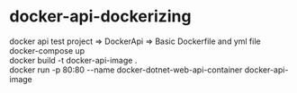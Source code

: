 # docker-api-dockerizing

docker api test project => DockerApi => Basic Dockerfile and yml file </br>
docker-compose up </br>
docker build -t docker-api-image . </br>
docker run -p 80:80 --name docker-dotnet-web-api-container docker-api-image </br>
